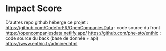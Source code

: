 # Impact Score
D'autres repo github héberge ce projet :
https://github.com/CodeforFR/OpenCompaniesData : code source du front https://opencompaniesdata.netlify.app/
https://github.com/phe-sto/enthic : code source du back (base de donnée + api) https://www.enthic.fr/adminer.html
